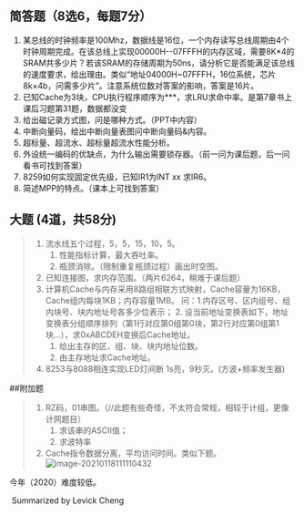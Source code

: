 ## 简答题（8选6，每题7分）

1. 某总线的时钟频率是100Mhz，数据线是16位，一个内存读写总线周期由4个时钟周期完成。在该总线上实现00000H--07FFFH的内存区域，需要8K*4的SRAM共多少片？若该SRAM的存储周期为50ns，请分析它是否能满足该总线的速度要求，给出理由。类似“地址04000H~07FFFH，16位系统，芯片8k×4b，问需多少片”。注意系统位数对答案的影响，答案是16片。
2. 已知Cache为3块，CPU执行程序顺序为***，求LRU求命中率。是第7章书上课后习题第31题，数据都没变
3. 给出磁记录方式图，问是哪种方式。（PPT中内容）
4. 中断向量码，给出中断向量表图问中断向量码&内容。
5. 超标量、超流水、超标量超流水性能分析。
6. 外设统一编码的优缺点，为什么输出需要锁存器。（前一问为课后题，后一问看书可找到答案）
7. 8259如何实现固定优先级，已知IR1为INT xx 求IR6。
8. 简述MPP的特点。（课本上可找到答案）



## 大题 (4道，共58分)
> 1. 流水线五个过程，5，5，15，10，5。
>    1. 性能指标计算，最大吞吐率。
>    2. 瓶颈消除。（限制重复瓶颈过程）画出时空图。
> 2. 已知连接图，求内存范围。（两片6264，稍难于课后题）
> 3. 计算机Cache与内存采⽤8路组相联⽅式映射，Cache容量为16KB，Cache组内每块1KB；内存容量1MB。 问：1.内存区号、区内组号、组内块号、块内地址号各多少位表示； 2. 设当前地址变换表如下，地址变换表分组顺序排列（第1⾏对应第0组第0块，第2⾏对应第0组第1块…），求0xABCDEH变换后Cache地址。
>    1. 给出主存的区、组、块、块内地址位数。
>    2. 由主存地址求Cache地址。
> 4. 8253与8088相连实现LED灯间断 1s亮，9秒灭。(方波+频率发生器)



##附加题

> 1. RZ码，01串图。（//此题有些奇怪，不太符合常规，相较于计组，更像计网题目）
>    1. 求该串的ASCII值；
>    2. 求波特率
> 2. Cache指令数据分离，平均访问时间。类似下题。![image-20210118111110432](./img/image-20210118111110432.png)



今年（2020）难度较低。

​																																	Summarized by Levick Cheng
